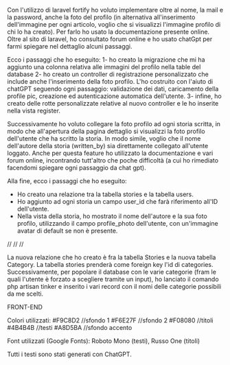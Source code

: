 Con l'utilizzo di laravel fortify ho voluto implementare oltre al nome, la mail e la password, anche la foto del profilo (in alternativa all'inserimento dell'immagine per ogni articolo, voglio che si visualizzi l'immagine profilo di chi lo ha creato). Per farlo ho usato la documentazione presente online. Oltre al sito di laravel, ho consultato forum online e ho usato chatGpt per farmi spiegare nel dettaglio alcuni passaggi.

Ecco i passaggi che ho eseguito: 
1- ho creato la migrazione che mi ha aggiunto una colonna relativa alle immagini del profilo nella table del database
2- ho creato un controller di registrazione personalizzato che include anche l'inserimento della foto profilo. L'ho costruito con l'aiuto di chatGPT seguendo ogni passaggio: validazione dei dati, caricamento della profile pic, creazione ed autenticazione automatica dell'utente.
3- infine, ho creato delle rotte personalizzate relative al nuovo controller e le ho inserite nella vista register.

Successivamente ho voluto collegare la foto profilo ad ogni storia scritta, in modo che all'apertura della pagina dettaglio si visualizzi la foto profilo dell'utente che ha scritto la storia. In modo simile, voglio che il nome dell'autore della storia (written_by) sia direttamente collegato all'utente loggato. Anche per questa feature ho utilizzato la documentazione e vari forum online, incontrando tutt'altro che poche difficoltà (a cui ho rimediato facendomi spiegare ogni passaggio da chat gpt). 

Alla fine, ecco i passaggi che ho eseguito:
- Ho creato una relazione tra la tabella stories e la tabella users. 
- Ho aggiunto ad ogni storia un campo user_id che farà riferimento all'ID dell'utente.
- Nella vista della storia, ho mostrato il nome dell'autore e la sua foto profilo, utilizzando il campo profile_photo dell'utente, con un'immagine avatar di default se non è presente. 


//
//
//



La nuova relazione che ho creato è fra la tabella Stories e la nuova tabella Category. La tabella stories prenderà come foreign key l'id di categories. Successivamente, per popolare il database con le varie categorie (fram le quali l'utente è forzato a scegliere tramite un input), ho lanciato il comando php artisan tinker e inserito i vari record con il nomi delle categorie possibili da me scelti.


FRONT-END

Colori utilizzati:
#F9C8D2 //sfondo 1 
#F6E27F //sfondo 2
#F08080 //titoli
#4B4B4B //testi
#A8D5BA //sfondo accento

Font utilizzati (Google Fonts):
Roboto Mono (testi),
Russo One (titoli)




Tutti i testi sono stati generati con ChatGPT.


